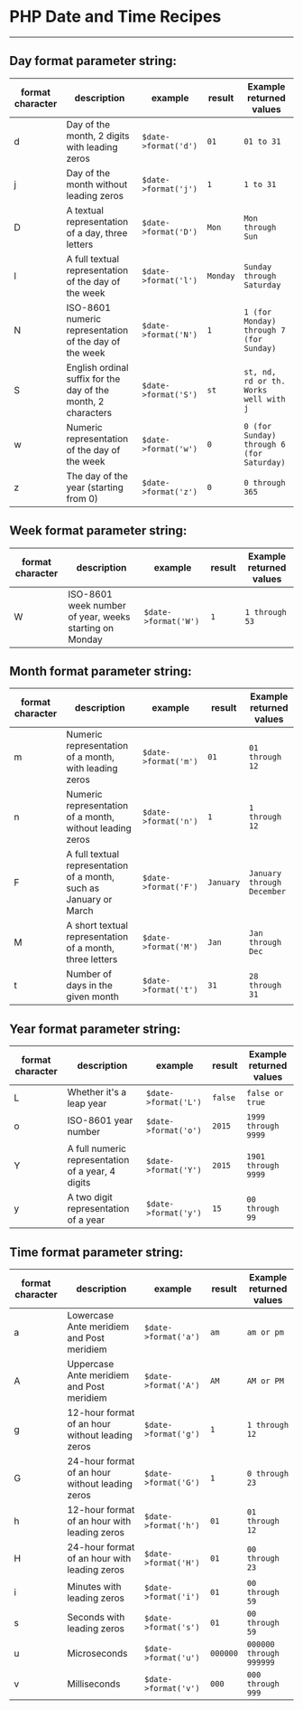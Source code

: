 # PHP Date and Time Recipes

---

## Day format parameter string: 
| format character | description                                                   | example              | result   | Example returned values                   |
|------------------|---------------------------------------------------------------|----------------------|----------|-------------------------------------------|
| d                | Day of the month, 2 digits with leading zeros                 | `$date->format('d')` | `01`     | `01 to 31`                                |
| j                | Day of the month without leading zeros                        | `$date->format('j')` | `1`      | `1 to 31`                                 | 
| D                | A textual representation of a day, three letters              | `$date->format('D')` | `Mon`    | `Mon through Sun`                         |
| l                | A full textual representation of the day of the week          | `$date->format('l')` | `Monday` | `Sunday through Saturday`                 |
| N                | ISO-8601 numeric representation of the day of the week        | `$date->format('N')` | `1`      | `1 (for Monday) through 7 (for Sunday)`   |
| S                | English ordinal suffix for the day of the month, 2 characters | `$date->format('S')` | `st`     | `st, nd, rd or th. Works well with j`     |
| w                | Numeric representation of the day of the week                 | `$date->format('w')` | `0`      | `0 (for Sunday) through 6 (for Saturday)` |
| z                | The day of the year (starting from 0)                         | `$date->format('z')` | `0`      | `0 through 365`                           |

## Week format parameter string:
| format character | description                                            | example              | result | Example returned values |
|------------------|--------------------------------------------------------|----------------------|--------|-------------------------|
| W                | ISO-8601 week number of year, weeks starting on Monday | `$date->format('W')` | `1`    | `1 through 53`          |


## Month format parameter string:
| format character | description                                                        | example              | result    | Example returned values    |
|------------------|--------------------------------------------------------------------|----------------------|-----------|----------------------------|
| m                | Numeric representation of a month, with leading zeros              | `$date->format('m')` | `01`      | `01 through 12`            |
| n                | Numeric representation of a month, without leading zeros           | `$date->format('n')` | `1`       | `1 through 12`             |
| F                | A full textual representation of a month, such as January or March | `$date->format('F')` | `January` | `January through December` |
| M                | A short textual representation of a month, three letters           | `$date->format('M')` | `Jan`     | `Jan through Dec`          |
| t                | Number of days in the given month                                  | `$date->format('t')` | `31`      | `28 through 31`            |

## Year format parameter string:

| format character | description                                       | example              | result  | Example returned values |
|------------------|---------------------------------------------------|----------------------|---------|-------------------------|
| L                | Whether it's a leap year                          | `$date->format('L')` | `false` | `false or true`         |
| o                | ISO-8601 year number                              | `$date->format('o')` | `2015`  | `1999 through 9999`     |
| Y                | A full numeric representation of a year, 4 digits | `$date->format('Y')` | `2015`  | `1901 through 9999`     |
| y                | A two digit representation of a year              | `$date->format('y')` | `15`    | `00 through 99`         |

## Time format parameter string:

| format character | description                                     | example              | result   | Example returned values |
|------------------|-------------------------------------------------|----------------------|----------|-------------------------|
| a                | Lowercase Ante meridiem and Post meridiem       | `$date->format('a')` | `am`     | `am or pm`              |
| A                | Uppercase Ante meridiem and Post meridiem       | `$date->format('A')` | `AM`     | `AM or PM`              |
| g                | 12-hour format of an hour without leading zeros | `$date->format('g')` | `1`      | `1 through 12`          |
| G                | 24-hour format of an hour without leading zeros | `$date->format('G')` | `1`      | `0 through 23`          |
| h                | 12-hour format of an hour with leading zeros    | `$date->format('h')` | `01`     | `01 through 12`         |
| H                | 24-hour format of an hour with leading zeros    | `$date->format('H')` | `01`     | `00 through 23`         |
| i                | Minutes with leading zeros                      | `$date->format('i')` | `01`     | `00 through 59`         |
| s                | Seconds with leading zeros                      | `$date->format('s')` | `01`     | `00 through 59`         |
| u                | Microseconds                                    | `$date->format('u')` | `000000` | `000000 through 999999` |
| v                | Milliseconds                                    | `$date->format('v')` | `000`    | `000 through 999`       |